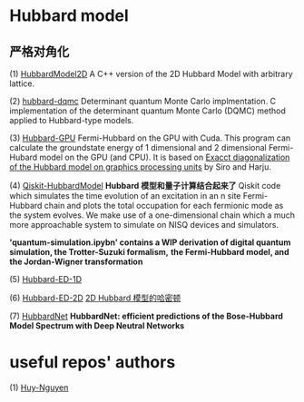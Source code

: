# Hubbard model

## 严格对角化

(1) [HubbardModel2D](https://github.com/ryanlevy/HubbardModel2D) A C++ version of the 2D Hubbard Model with arbitrary lattice. 

(2) [hubbard-dqmc](https://github.com/cmendl/hubbard-dqmc) Determinant quantum Monte Carlo implmentation. 
 C implementation of the determinant quantum Monte Carlo (DQMC) method applied to Hubbard-type models.
 
(3) [Hubbard-GPU](https://github.com/wpoely86/Hubbard-GPU) 
Fermi-Hubbard on the GPU with Cuda. This program can calculate the groundstate energy of 1 dimensional and 
2 dimensional Fermi-Hubard model on the GPU (and CPU). 
It is based on [Exacct diagonalization of the Hubbard model on graphics processing units](https://arxiv.org/abs/1204.3425)
by Siro and Harju.

(4) [Qiskit-HubbardModel](https://github.com/kaelynj/Qiskit-HubbardModel) **Hubbard 模型和量子计算结合起来了**
Qiskit code which simulates the time evolution of an excitation in an n site Fermi-Hubbard chain and 
plots the total occupation for each fermionic mode as the system evolves. We make use of a one-dimensional
chain which a much more approachable system to simulate on NISQ devices and simulators. 

**'quantum-simulation.ipybn' contains a WIP derivation of digital quantum simulation, the Trotter-Suzuki formalism,**
**the Fermi-Hubbard model, and the Jordan-Wigner transformation**

(5) [Hubbard-ED-1D](https://github.com/huy-nguyen/Hubbard-ED-1D)

(6) [Hubbard-ED-2D](https://github.com/huy-nguyen/Hubbard-ED-2D)
 [2D Hubbard 模型的哈密顿](https://github.com/huy-nguyen/Hubbard-ED-2D/blob/master/hubbardHamiltonian_2D.m)

(7) [HubbardNet](https://github.com/ziyanzzhu/HubbardNet)
**HubbardNet: efficient predictions of the Bose-Hubbard Model Spectrum with Deep Neutral Networks**

# useful repos' authors

(1) [Huy-Nguyen](https://github.com/huy-nguyen)